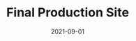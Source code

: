 ---
title:  "Final Production Site"
date: "2021-09-01"
draft: false
columns: "col-12"
images: [{"src": "2022-06-intranet-375-home.webp",
    "title":"Landing page - Mobile size",
    "params" : {
        "caption": true,
        "columns": "col-6 col-sm-2 col-md-2 col-lg-1 ",
        "order": 2
     }
    },{"src": "2022-06-intranet-1280-home.webp",
    "title":"Landing page - Desktop size",
    "params" : {
        "caption": true,
        "columns": "col-6 col-sm-6 col-md-4 col-lg-3 ",
        "order": 2
     }
    },{"src": "2022-06-intranet-1280-history.webp",
    "title":"FIFCO History page - Desktop size",
    "params" : {
        "caption": true,
        "columns": "col-6 col-sm-4 col-md-3 col-lg-2 ",
        "order": 2
     }
    },{"src": "2022-06-intranet-1280-teams.webp",
    "title":"Teams page - Desktop size",
    "params" : {
        "caption": true,
        "columns": "col-6 col-sm-4 col-md-3 col-lg-2 ",
        "order": 2
     }
    },{"src": "2022-06-intranet-1280-team-comms.webp",
    "title":"Example Team page - Desktop size",
    "params" : {
        "caption": true,
        "columns": "col-6 col-sm-4 col-md-3 col-lg-2 ",
        "order": 2
     }
    },{"src": "2022-06-intranet-1280-brands.webp",
    "title":"Brands page - Desktop size",
    "params" : {
        "caption": true,
        "columns": "col-6 col-sm-6 col-md-3 col-lg-2 ",
        "order": 2
     }
    },{"src": "2022-06-intranet-1280-apps.webp",
    "title":"Apps page - Desktop size",
    "params" : {
        "caption": true,
        "columns": "col-6 col-sm-4 col-md-3 col-lg-2 ",
        "order": 2
     }
    },{"src": "2022-06-intranet-1280-contact.webp",
    "title":"Contact page - Desktop size",
    "params" : {
        "caption": true,
        "columns": "col-6 col-sm-4 col-md-4 col-lg-2 ",
        "order": 2
     }
    },{"src": "2022-06-intranet-1280-resources.webp",
    "title":"Resources page - Desktop size",
    "params" : {
        "caption": true,
        "columns": "col-6 col-sm-4 col-md-3 col-lg-2 ",
        "order": 2
     }
    }]
---
